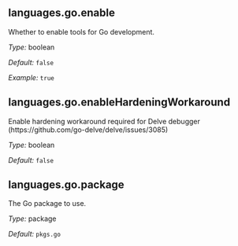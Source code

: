 [comment]: # (Do not edit this file as it is autogenerated. Go to docs/individual-docs if you want to make edits.)


[comment]: # (Please add your documentation on top of this line)

## languages\.go\.enable

Whether to enable tools for Go development\.



*Type:*
boolean



*Default:*
` false `



*Example:*
` true `



## languages\.go\.enableHardeningWorkaround



Enable hardening workaround required for Delve debugger (https://github\.com/go-delve/delve/issues/3085)



*Type:*
boolean



*Default:*
` false `



## languages\.go\.package



The Go package to use\.



*Type:*
package



*Default:*
` pkgs.go `
